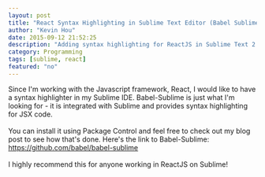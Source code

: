 ```yaml
---
layout: post
title: "React Syntax Highlighting in Sublime Text Editor (Babel Sublime)"
author: "Kevin Hou"
date: 2015-09-12 21:52:25
description: "Adding syntax highlighting for ReactJS in Sublime Text 2."
category: Programming
tags: [sublime, react]
featured: "no"
---
```

Since I'm working with the Javascript framework, React, I would like to have a syntax highlighter in my Sublime IDE. Babel-Sublime is just what I'm looking for - it is integrated with Sublime and provides syntax highlighting for JSX code.
<br />
<br />
You can install it using Package Control and feel free to check out my blog post to see how that's done. Here's the link to Babel-Sublime:
<br />
<a href="https://github.com/babel/babel-sublime">https://github.com/babel/babel-sublime</a>
<br />
<br />
I highly recommend this for anyone working in ReactJS on Sublime!